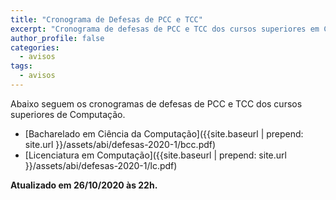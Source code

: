```yaml
---
title: "Cronograma de Defesas de PCC e TCC" 
excerpt: "Cronograma de defesas de PCC e TCC dos cursos superiores em Computação."
author_profile: false
categories:
  - avisos
tags:
  - avisos
---
```



Abaixo seguem os cronogramas de defesas de PCC e TCC dos cursos superiores de Computação. 

- [Bacharelado em Ciência da Computação]({{site.baseurl | prepend: site.url }}/assets/abi/defesas-2020-1/bcc.pdf)
- [Licenciatura em Computação]({{site.baseurl | prepend: site.url }}/assets/abi/defesas-2020-1/lc.pdf)

**Atualizado em 26/10/2020 às 22h.**

